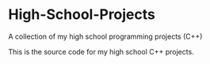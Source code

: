 # High-School-Projects
A collection of my high school programming projects (C++)

This is the source code for my high school C++ projects.
